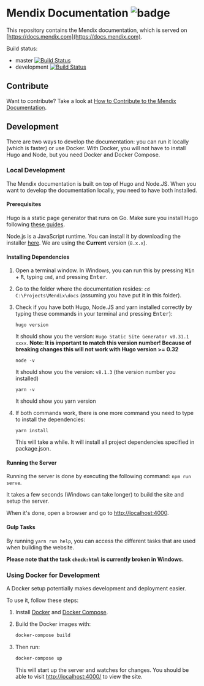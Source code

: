 # Mendix Documentation ![badge](https://img.shields.io/badge/hugo-0.31.1-green.svg)

This repository contains the Mendix documentation, which is served on [https://docs.mendix.com](https://docs.mendix.com).

Build status:

* master [![Build Status](https://secure.travis-ci.org/mendix/docs.png?branch=master)](https://travis-ci.org/mendix/docs)
* development [![Build Status](https://secure.travis-ci.org/mendix/docs.png?branch=development)](https://travis-ci.org/mendix/docs)

## Contribute

Want to contribute? Take a look at [How to Contribute to the Mendix Documentation](https://docs.mendix.com/developerportal/community-tools/contribute-to-the-mendix-documentation).

## Development

There are two ways to develop the documentation: you can run it locally (which is faster) or use Docker. With Docker, you will not have to install Hugo and Node, but you need Docker and Docker Compose.

### Local Development

The Mendix documentation is built on top of Hugo and Node.JS. When you want to develop the documentation locally, you need to have both installed.

#### Prerequisites

Hugo is a static page generator that runs on Go. Make sure you install Hugo following [these guides](https://gohugo.io/getting-started/installing/).

Node.js is a JavaScript runtime. You can install it by downloading the installer [here](https://nodejs.org/en/download/). We are using the **Current** version (`8.x.x`).

#### Installing Dependencies

1. Open a terminal window. In Windows, you can run this by pressing <kbd>Win</kbd> + <kbd>R</kbd>, typing `cmd`, and pressing <kbd>Enter</kbd>.
2. Go to the folder where the documentation resides: `cd C:\Projects\Mendix\docs` (assuming you have put it in this folder).
3. Check if you have both Hugo, Node.JS and yarn installed correctly by typing these commands in your terminal and pressing <kbd>Enter</kbd>):

   `hugo version`

   It should show you the version: `Hugo Static Site Generator v0.31.1 xxxx`. **Note: It is important to match this version number! Because of breaking changes this will not work with Hugo version >= 0.32**

   `node -v`

   It should show you the version: `v8.1.3` (the version number you installed)

   `yarn -v`

   It should show you yarn version

4. If both commands work, there is one more command you need to type to install the dependencies:

   `yarn install`

   This will take a while. It will install all project dependencies specified in package.json.

#### Running the Server

Running the server is done by executing the following command: `npm run serve`.

It takes a few seconds (Windows can take longer) to build the site and setup the server.

When it's done, open a browser and go to [http://localhost:4000](http://localhost:4000).

#### Gulp Tasks

By running `yarn run help`, you can access the different tasks that are used when building the website.

**Please note that the task `check:html` is currently broken in Windows.**

### Using Docker for Development

A Docker setup potentially makes development and deployment easier.

To use it, follow these steps:

1. Install [Docker](https://www.docker.com/) and [Docker Compose](https://docs.docker.com/compose/).
2. Build the Docker images with:

   ```sh
   docker-compose build
   ```

3. Then run:

   ```sh
   docker-compose up
   ```

   This will start up the server and watches for changes. You should be able to visit [http://localhost:4000/](http://localhost:4000/) to view the site.
